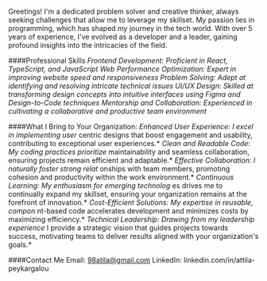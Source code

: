 Greetings! I'm a dedicated problem solver and creative thinker, always seeking challenges that allow me to leverage my skillset. My passion lies in programming, which has shaped my journey in the tech world. With over 5 years of experience, I've evolved as a developer and a leader, gaining profound insights into the intricacies of the field.

####Professional Skills
*Frontend Development: Proficient in React, TypeScript, and JavaScript*
*Web Performance Optimization: Expert in improving website speed and responsiveness*
*Problem Solving: Adept at identifying and resolving intricate technical issues*
*UI/UX Design: Skilled at transforming design concepts into intuitive interfaces using Figma and Design-to-Code techniques*
*Mentorship and Collaboration: Experienced in cultivating a collaborative and productive team environment*

####What I Bring to Your Organization:
*Enhanced User Experience: I excel in implementing user* centric designs that boost engagement and usability, contributing to exceptional user experiences.*
*Clean and Readable Code: My coding practices prioritize* maintainability and seamless collaboration, ensuring projects remain efficient and adaptable.*
*Effective Collaboration: I naturally foster strong relat* onships with team members, promoting cohesion and productivity within the work environment.*
*Continuous Learning: My enthusiasm for emerging technolog* es drives me to continually expand my skillset, ensuring your organization remains at the forefront of innovation.*
*Cost-Efficient Solutions: My expertise in reusable, compon* nt-based code accelerates development and minimizes costs by maximizing efficiency.*
*Technical Leadership: Drawing from my leadership experience*  I provide a strategic vision that guides projects towards success, motivating teams to deliver results aligned with your organization's goals.*

####Contact Me
Email: 98atila@gmail.com
LinkedIn: linkedin.com/in/attila-peykargalou
<!---
realattila/realattila is a ✨ special ✨ repository because its `README.md` (this file) appears on your GitHub profile.
You can click the Preview link to take a look at your changes.
--->
